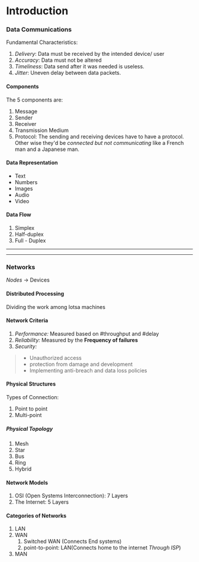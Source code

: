 # Introduction

### Data Communications
Fundamental Characteristics: 
1. *Delivery*: Data must be received by the intended device/ user 
2. *Accuracy*: Data must not be altered
3. *Timeliness*: Data send after it was needed is useless.
4. *Jitter*: Uneven delay between data packets.

#### Components
The 5 components are:
1. Message
2. Sender
3. Receiver
4. Transmission Medium
5. Protocol: The sending and receiving devices have to have a protocol. Other wise they'd be *connected but not communicating* like a French man and a Japanese man.

#### Data Representation
- Text
- Numbers
- Images
- Audio
- Video
#### Data Flow
1. Simplex
2. Half-duplex
3. Full - Duplex
***
***
### Networks
*Nodes* -> Devices
#### Distributed Processing
Dividing the work among lotsa machines
#### Network Criteria
1. *Performance:* Measured based on #throughput and #delay
2. *Reliability:* Measured by the **Frequency of failures**
3. *Security:*
> - Unauthorized access
> - protection from damage and development
> - Implementing anti-breach and data loss policies
#### Physical Structures
Types of Connection:
1. Point to point
2. Multi-point 

##### Physical Topology
1. Mesh
2. Star
3. Bus
4. Ring
5. Hybrid


#### Network Models
1. OSI (Open Systems Interconnection): 7 Layers
2. The Internet: 5 Layers

#### Categories of Networks
1. LAN
2. WAN
	1. Switched WAN (Connects End systems)
	2. point-to-point: LAN(Connects home to the internet *Through ISP*)
3. MAN